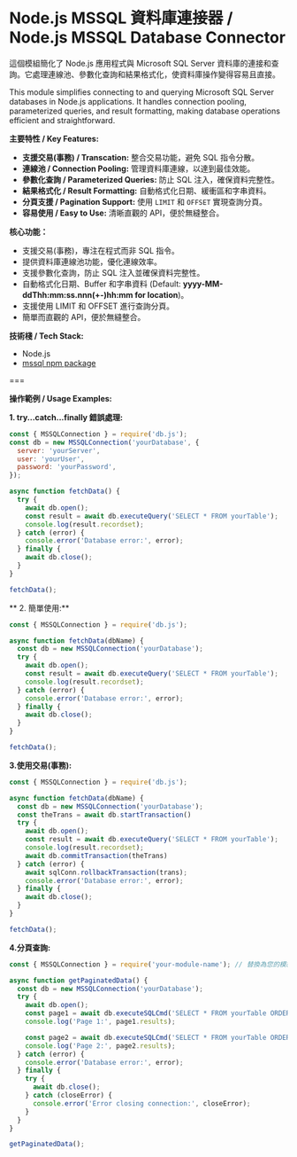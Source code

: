 # Node.js MSSQL 資料庫連接器 / Node.js MSSQL Database Connector

這個模組簡化了 Node.js 應用程式與 Microsoft SQL Server 資料庫的連接和查詢。它處理連線池、參數化查詢和結果格式化，使資料庫操作變得容易且直接。

This module simplifies connecting to and querying Microsoft SQL Server databases in Node.js applications. It handles connection pooling, parameterized queries, and result formatting, making database operations efficient and straightforward.


**主要特性 / Key Features:**

* **支援交易(事務) / Transcation:** 整合交易功能，避免 SQL 指令分散。
* **連線池 / Connection Pooling:** 管理資料庫連線，以達到最佳效能。
* **參數化查詢 / Parameterized Queries:** 防止 SQL 注入，確保資料完整性。
* **結果格式化 / Result Formatting:** 自動格式化日期、緩衝區和字串資料。
* **分頁支援 / Pagination Support:** 使用 `LIMIT` 和 `OFFSET` 實現查詢分頁。
* **容易使用 / Easy to Use:** 清晰直觀的 API，便於無縫整合。


**核心功能：**

* 支援交易(事務)，專注在程式而非 SQL 指令。
* 提供資料庫連線池功能，優化連線效率。
* 支援參數化查詢，防止 SQL 注入並確保資料完整性。
* 自動格式化日期、Buffer 和字串資料 (Default: **yyyy-MM-ddThh:mm:ss.nnn(+-)hh:mm for location**)。
* 支援使用 LIMIT 和 OFFSET 進行查詢分頁。
* 簡單而直觀的 API，便於無縫整合。


**技術棧 / Tech Stack:**

* Node.js
* [mssql npm package](https://www.npmjs.com/package/mssql)

===

**操作範例 / Usage Examples:**

**1. try...catch...finally 錯誤處理:**

```javascript
const { MSSQLConnection } = require('db.js');
const db = new MSSQLConnection('yourDatabase', {
  server: 'yourServer',
  user: 'yourUser',
  password: 'yourPassword',
});

async function fetchData() {
  try {
    await db.open();
    const result = await db.executeQuery('SELECT * FROM yourTable');
    console.log(result.recordset);
  } catch (error) {
    console.error('Database error:', error);
  } finally {
    await db.close();
  }
}

fetchData();
```


** 2. 簡單使用:**

```javascript
const { MSSQLConnection } = require('db.js');

async function fetchData(dbName) {
  const db = new MSSQLConnection('yourDatabase');
  try {
    await db.open();
    const result = await db.executeQuery('SELECT * FROM yourTable');
    console.log(result.recordset);
  } catch (error) {
    console.error('Database error:', error);
  } finally {
    await db.close();
  }
}

fetchData();
```


**3.使用交易(事務):**

```javascript
const { MSSQLConnection } = require('db.js');

async function fetchData(dbName) {
  const db = new MSSQLConnection('yourDatabase');
  const theTrans = await db.startTransaction()
  try {
    await db.open();
    const result = await db.executeQuery('SELECT * FROM yourTable');
    console.log(result.recordset);
    await db.commitTransaction(theTrans)
  } catch (error) {
    await sqlConn.rollbackTransaction(trans);
    console.error('Database error:', error);
  } finally {
    await db.close();
  }
}

fetchData();
```


**4.分頁查詢:**

```javascript
const { MSSQLConnection } = require('your-module-name'); // 替換為您的模組名稱

async function getPaginatedData() {
  const db = new MSSQLConnection('yourDatabase');
  try {
    await db.open();
    const page1 = await db.executeSQLCmd('SELECT * FROM yourTable ORDER BY id', [], { limit: 10, skip: 0 });
    console.log('Page 1:', page1.results);

    const page2 = await db.executeSQLCmd('SELECT * FROM yourTable ORDER BY id', [], { limit: 10, skip: 10 });
    console.log('Page 2:', page2.results);
  } catch (error) {
    console.error('Database error:', error);
  } finally {
    try {
      await db.close();
    } catch (closeError) {
      console.error('Error closing connection:', closeError);
    }
  }
}

getPaginatedData();
```
